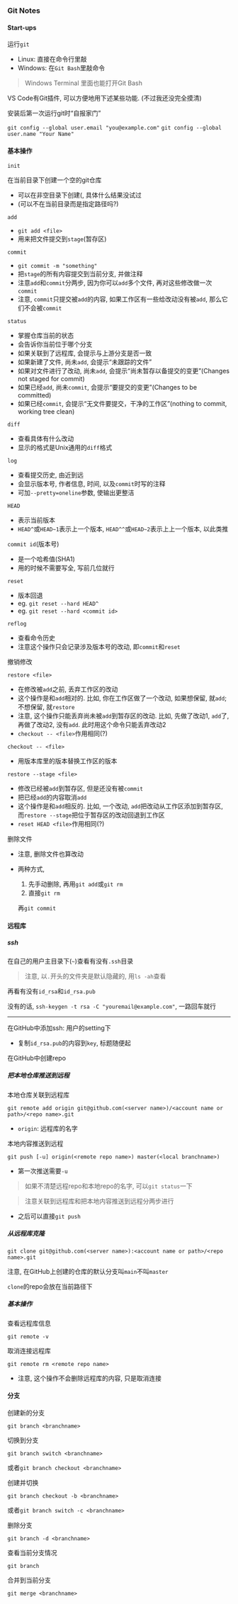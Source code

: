 ### Git Notes

#### Start-ups

运行`git`

- Linux: 直接在命令行里敲
- Windows: 在`Git Bash`里敲命令

> Windows Terminal 里面也能打开Git Bash

VS Code有Git插件, 可以方便地用下述某些功能. (不过我还没完全摸清)



安装后第一次运行git时“自报家门”

`git config --global user.email "you@example.com"`
`git config --global user.name "Your Name"`





#### 基本操作

`init`

在当前目录下创建一个空的git仓库

- 可以在非空目录下创建(, 具体什么结果没试过
- (可以不在当前目录而是指定路径吗?)



`add`

- `git add <file>`
- 用来把文件提交到`stage`(暂存区)



`commit`

- `git commit -m "something"`
- 把`stage`的所有内容提交到当前分支, 并做注释
- 注意`add`和`commit`分两步, 因为你可以`add`多个文件, 再对这些修改做一次`commit`
- 注意, `commit`只提交被`add`的内容, 如果工作区有一些给改动没有被`add`, 那么它们不会被`commit`



`status`

- 掌握仓库当前的状态
- 会告诉你当前位于哪个分支
- 如果关联到了远程库, 会提示与上游分支是否一致
- 如果新建了文件, 尚未`add`, 会提示“未跟踪的文件”
- 如果对文件进行了改动, 尚未`add`, 会提示“尚未暂存以备提交的变更”(Changes not staged for commit)
- 如果已经`add`, 尚未`commit`, 会提示“要提交的变更”(Changes to be committed)
- 如果已经`commit`, 会提示“无文件要提交，干净的工作区”(nothing to commit, working tree clean)



`diff`

- 查看具体有什么改动
- 显示的格式是Unix通用的`diff`格式



`log`

- 查看提交历史, 由近到远
- 会显示版本号, 作者信息, 时间, 以及`commit`时写的注释
- 可加`--pretty=oneline`参数, 使输出更整洁



`HEAD`

- 表示当前版本
- `HEAD^`或`HEAD~1`表示上一个版本, `HEAD^^`或`HEAD~2`表示上上一个版本, 以此类推



`commit id`(版本号)

- 是一个哈希值(SHA1)
- 用的时候不需要写全, 写前几位就行



`reset`

- 版本回退
- eg. `git reset --hard HEAD^`
- eg. `git reset --hard <commit id>`



`reflog`

- 查看命令历史
- 注意这个操作只会记录涉及版本号的改动, 即`commit`和`reset`



撤销修改

`restore <file>`

- 在修改被`add`之前, 丢弃工作区的改动
- 这个操作是和`add`相对的. 比如, 你在工作区做了一个改动, 如果想保留, 就`add`; 不想保留, 就`restore`
- 注意, 这个操作只能丢弃尚未被`add`到暂存区的改动. 比如, 先做了改动1, `add`了, 再做了改动2, 没有`add`. 此时用这个命令只能丢弃改动2
- `checkout -- <file>`作用相同(?)



`checkout -- <file>`

- 用版本库里的版本替换工作区的版本



`restore --stage <file>`

- 修改已经被`add`到暂存区, 但是还没有被`commit`
- 把已经`add`的内容取消`add`
- 这个操作是和`add`相反的. 比如, 一个改动, `add`把改动从工作区添加到暂存区, 而`restore --stage`把位于暂存区的改动回退到工作区
- `reset HEAD <file>`作用相同(?)



删除文件

- 注意, 删除文件也算改动

- 两种方式, 

  1. 先手动删除, 再用`git add`或`git rm`
  2. 直接`git rm`

  再`git commit`





#### 远程库

##### ssh

在自己的用户主目录下(`~`)查看有没有`.ssh`目录

> 注意, 以`.`开头的文件夹是默认隐藏的, 用`ls -ah`查看

再看有没有`id_rsa`和`id_rsa.pub`

没有的话, `ssh-keygen -t rsa -C "youremail@example.com"`, 一路回车就行

---

在GitHub中添加ssh: 用户的setting下

- 复制`id_rsa.pub`的内容到`key`, 标题随便起



在GitHub中创建repo



##### 把本地仓库推送到远程

本地仓库关联到远程库

`git remote add origin git@github.com(<server name>)/<account name or path>/<repo name>.git`

- `origin`: 远程库的名字



本地内容推送到远程

`git push [-u] origin(<remote repo name>) master(<local branchname>)`

- 第一次推送需要`-u`

> 如果不清楚远程repo和本地repo的名字, 可以`git status`一下

> 注意关联到远程库和把本地内容推送到远程分两步进行

- 之后可以直接`git push`



##### 从远程库克隆

`git clone git@github.com(<server name>):<account name or path>/<repo name>.git`

注意, 在GitHub上创建的仓库的默认分支叫`main`不叫`master`

`clone`的repo会放在当前路径下



##### 基本操作

查看远程库信息

`git remote -v`



取消连接远程库

`git remote rm <remote repo name>`

- 注意, 这个操作不会删除远程库的内容, 只是取消连接



#### 分支

创建新的分支

`git branch <branchname>`



切换到分支

`git branch switch <branchname>`

或者`git branch checkout <branchname>`



创建并切换

`git branch checkout -b <branchname>`

或者`git branch switch -c <branchname>`



删除分支

`git branch -d <branchname>`



查看当前分支情况

`git branch`



合并到当前分支

`git merge <branchname>`





